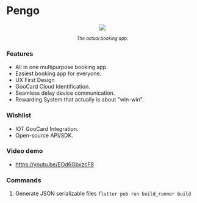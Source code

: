 # Pengo

<p align="center" width="100%">
  <img src="https://res.cloudinary.com/dpjso4bmh/image/upload/v1628016130/pengo/First_s96c7t.png">
</p>
<p align="center" width="100%">
<small><i>The actual booking app.</i></small>
</p>

### Features

- All in one multipurpose booking app.
- Easiest booking app for everyone.
- UX First Design
- GooCard Cloud Identification.
- Seamless delay device communication.
- Rewarding System that actually is about "win-win".

### Wishlist
 
- IOT GooCard Integration.
- Open-source API/SDK.

### Video demo
- https://youtu.be/EOd6GbxzcF8

### Commands

1. Generate JSON serializable files
   `flutter pub run build_runner build`
